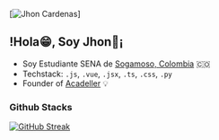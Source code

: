 [![Jhon Cardenas]([https://github.com/cesaralvrz/cesaralvrz/blob/main/img/banner.png](https://github.com/Alejandro-CP-dev/Jhon-Cardenas/blob/main/img/banner.png))]
## !Hola😁, Soy Jhon🍄¡


* Soy Estudiante SENA de [Sogamoso, Colombia](https://youtu.be/iyteoh7jreA?si=7JUJ___RtQQoM0gh) 🇨🇴
* Techstack: `.js`, `.vue`, `.jsx`, `.ts`, `.css`, `.py` 
* Founder of [Acadeller](https://github.com/Acadeller) 💡

### Github Stacks
[![GitHub Streak](https://github-readme-streak-stats.herokuapp.com?user=Jhon%20Cardenas%20&theme=gruvbox&hide_border=FALSO&border_radius=4.6&locale=es&short_numbers=FALSO)](https://git.io/streak-stats)

